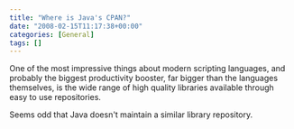 ```yaml
---
title: "Where is Java's CPAN?"
date: "2008-02-15T11:17:38+00:00"
categories: [General]
tags: []
---
```


One of the most impressive things about modern scripting languages, and probably the biggest productivity booster, far bigger than the languages themselves, is the wide range of high quality libraries available through easy to use repositories.

Seems odd that Java doesn't maintain a similar library repository.
